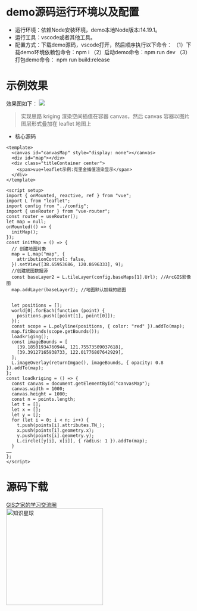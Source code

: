 # demo源码运行环境以及配置
> 
- 运行环境：依赖Node安装环境，demo本地Node版本:14.19.1。
- 运行工具：vscode或者其他工具。
- 配置方式：下载demo源码，vscode打开，然后顺序执行以下命令：
（1）下载demo环境依赖包命令：npm i 
（2）启动demo命令：npm run dev
（3）打包demo命令： npm run build:release 


# 示例效果
效果图如下：
![](https://gitee.com/gishome/gis-learning-circle/raw/main/%E6%95%88%E6%9E%9C%E5%9B%BE/%E5%85%8B%E9%87%8C%E9%87%91%E6%8F%92%E5%80%BC%E6%B8%B2%E6%9F%93.jpg)

>实现思路
kriging 渲染空间插值在容器 canvas，然后 canvas 容器以图片图层形式叠加在 leaflet 地图上

- 核心源码
```
<template>
  <canvas id="canvasMap" style="display: none"></canvas>
  <div id="map"></div>
  <div class="titleContainer center">
    <span>vue+leaflet示例:克里金插值渲染显示</span>
  </div>
</template>

<script setup>
import { onMounted, reactive, ref } from "vue";
import L from "leaflet";
import config from "../config";
import { useRouter } from "vue-router";
const router = useRouter();
let map = null;
onMounted(() => {
  initMap();
});
const initMap = () => {
  // 创建地图对象
  map = L.map("map", {
    attributionControl: false,
  }).setView([38.65953686, 120.8696333], 9);
  //创建底图数据源
  const baseLayer2 = L.tileLayer(config.baseMaps[1].Url); //ArcGIS影像图
  map.addLayer(baseLayer2); //地图默认加载的底图


  let positions = [];
  world[0].forEach(function (point) {
    positions.push([point[1], point[0]]);
  });
  const scope = L.polyline(positions, { color: "red" }).addTo(map);
  map.fitBounds(scope.getBounds());
  loadkriging();
  const imageBounds = [
    [39.18501934760944, 121.75573509037618],
    [39.39127165938733, 122.01776807642929],
  ];
  L.imageOverlay(returnImgae(), imageBounds, { opacity: 0.8 }).addTo(map);
};
const loadkriging = () => {
  const canvas = document.getElementById("canvasMap");
  canvas.width = 1000;
  canvas.height = 1000;
  const n = points.length;
  let t = [];
  let x = [];
  let y = [];
  for (let i = 0; i < n; i++) {
    t.push(points[i].attributes.TN_);
    x.push(points[i].geometry.x);
    y.push(points[i].geometry.y);
    L.circle([y[i], x[i]], { radius: 1 }).addTo(map);
  }
……
};
</script>
```
# 源码下载  
[GIS之家的学习交流圈](https://t.zsxq.com/Ivg49)   
<img src="https://gitee.com/gishome/gis-learning-circle/raw/main/%E6%95%88%E6%9E%9C%E5%9B%BE/%E7%9F%A5%E8%AF%86%E6%98%9F%E7%90%83.jpg" width="260" height="auto" alt="知识星球">
